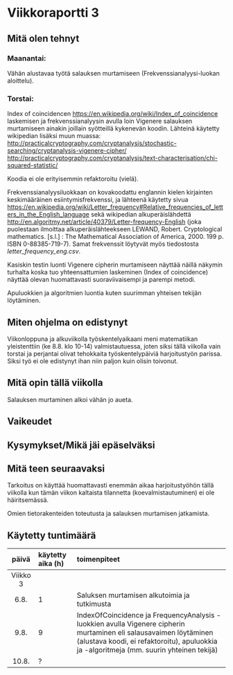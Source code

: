 # Viikkoraportti 3

## Mitä olen tehnyt

### Maanantai:

Vähän alustavaa työtä salauksen murtamiseen (Frekvenssianalyysi-luokan aloittelu).

### Torstai:

Index of coincidencen https://en.wikipedia.org/wiki/Index_of_coincidence laskemisen ja frekvenssianalyysin avulla loin Vigenere salauksen murtamiseen ainakin joillain syötteillä kykenevän koodin. Lähteinä käytetty wikipedian lisäksi muun muassa:
http://practicalcryptography.com/cryptanalysis/stochastic-searching/cryptanalysis-vigenere-cipher/ 
http://practicalcryptography.com/cryptanalysis/text-characterisation/chi-squared-statistic/ 

Koodia ei ole erityisemmin refaktoroitu (vielä).

Frekvenssianalyysiluokkaan on kovakoodattu englannin kielen kirjainten keskimääräinen esiintymisfrekvenssi, ja lähteenä käytetty sivua https://en.wikipedia.org/wiki/Letter_frequency#Relative_frequencies_of_letters_in_the_English_language sekä wikipedian alkuperäislähdettä http://en.algoritmy.net/article/40379/Letter-frequency-English (joka puolestaan ilmoittaa alkuperäislähteekseen LEWAND, Robert. Cryptological mathematics. [s.l.] : The Mathematical Association of America, 2000. 199 p. ISBN 0-88385-719-7). Samat frekvenssit löytyvät myös tiedostosta *letter_frequency_eng.csv*.

Kasiskin testin luonti Vigenere cipherin murtamiseen näyttää näillä näkymin turhalta koska tuo yhteensattumien laskeminen (Index of coincidence) näyttää olevan huomattavasti suoraviivaisempi ja parempi metodi.

Apuluokkien ja algoritmien luontia kuten suurimman yhteisen tekijän löytäminen.

## Miten ohjelma on edistynyt

Viikonloppuna ja alkuviikolla työskentelyaikaani meni matematiikan yleistenttiin (ke 8.8. klo 10-14) valmistautuessa, joten siksi tällä viikolla vain torstai ja perjantai olivat tehokkaita työskentelypäiviä harjoitustyön parissa. Siksi työ ei ole edistynyt ihan niin paljon kuin olisin toivonut.  



## Mitä opin tällä viikolla

Salauksen murtaminen alkoi vähän jo aueta.


## Vaikeudet



## Kysymykset/Mikä jäi epäselväksi


## Mitä teen seuraavaksi

Tarkoitus on käyttää huomattavasti enemmän aikaa harjoitustyöhön tällä viikolla kun tämän viikon kaltaista tilannetta (koevalmistautuminen) ei ole häiritsemässä.

Omien tietorakenteiden toteutusta ja salauksen murtamisen jatkamista.

## Käytetty tuntimäärä

| päivä   | käytetty aika (h) | toimenpiteet |
| :----:|:--------| :----------|
| Viikko 3 |
| 6.8. | 1 | Saluksen murtamisen alkutoimia ja tutkimusta |
| 9.8. | 9 | IndexOfCoincidence ja FrequencyAnalysis -luokkien avulla Vigenere cipherin murtaminen eli salausavaimen löytäminen (alustava koodi, ei refaktoroitu), apuluokkia ja -algoritmeja (mm. suurin yhteinen tekijä) |
| 10.8. | ? | |
